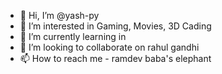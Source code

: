- 👋 Hi, I’m @yash-py
- 👀 I’m interested in Gaming, Movies, 3D Cading
- 🌱 I’m currently learning in 
- 💞️ I’m looking to collaborate on rahul gandhi
- 📫 How to reach me - ramdev baba's elephant

<!---
yash-py/yash-py is a ✨ special ✨ repository because its `README.md` (this file) appears on your GitHub profile.
You can click the Preview link to take a look at your changes.
--->
